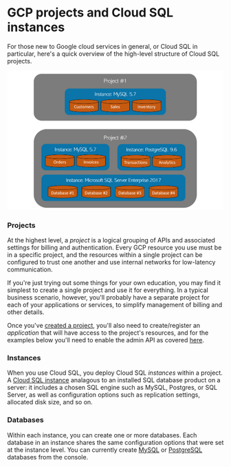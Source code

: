 # GCP projects and Cloud SQL instances

For those new to Google cloud services in general, or Cloud SQL in particular, here's a quick overview of the high-level structure of Cloud SQL projects.

![project structure](images/project-structure.png)

### Projects

At the highest level, a _project_ is a logical grouping of APIs and associated settings for billing and authentication. Every GCP resource you use must be in a specific project, and the resources within a single project can be configured to trust one another and use internal networks for low-latency communication.

If you're just trying out some things for your own education, you may find it simplest to create a single project and use it for everything. In a typical business scenario, however, you'll probably have a separate project for each of your applications or services, to simplify management of billing and other details.

Once you've [created a project](https://cloud.google.com/resource-manager/docs/creating-managing-projects), you'll also need to create/register an _application_ that will have access to the project's resources, and for the examples below you'll need to enable the admin API as covered [here](https://console.cloud.google.com/flows/enableapi?apiid=sqladmin).

### Instances

When you use Cloud SQL, you deploy Cloud SQL _instances_ within a project. A [Cloud SQL instance](https://cloud.google.com/sql/docs/mysql/admin-api/v1beta4/instances) analagous to an installed SQL database product on a server: it includes a chosen SQL engine such as MySQL, Postgres, or SQL Server, as well as configuration options such as replication settings, allocated disk size, and so on.

### Databases

Within each instance, you can create one or more databases. Each database in an instance shares the same configuration options that were set at the instance level. You can currently create [MySQL](https://cloud.google.com/sql/docs/mysql/create-manage-databases) or [PostgreSQL](https://cloud.google.com/sql/docs/postgres/create-manage-databases) databases from the console.

